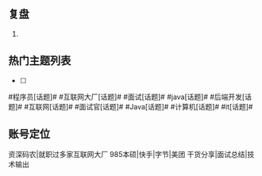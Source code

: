

## 复盘

1. 








## 热门主题列表

- [ ] 

  






 \#程序员[话题]# #互联网大厂[话题]# #面试[话题]# #java[话题]# #后端开发[话题]# #互联网[话题]# #面试官[话题]# #Java[话题]#  #计算机[话题]# #it[话题]# 



## 账号定位

资深码农|就职过多家互联网大厂
985本硕|快手|字节|美团
干货分享|面试总结|技术输出
